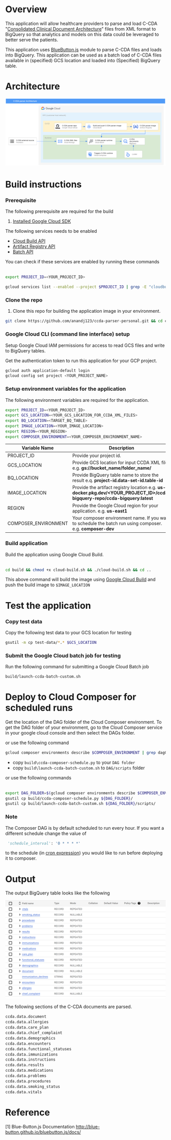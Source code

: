 # Overview
This application will allow healthcare providers to parse and load C-CDA "[Consolidated Clinical Document Architecture](https://en.wikipedia.org/wiki/Consolidated_Clinical_Document_Architecture)"  files from XML format to BigQuery so that analytics and models on this data could be leveraged to better serve the patients.

This application uses [BlueButton.js](https://github.com/blue-button/bluebutton.js) module to parse C-CDA files and loads into BigQuery. This application can be used as a batch load of C-CDA files available in (specified) GCS location and loaded into (Specified) BigQuery table.

# Architecture

![Architecture](./img/arch.png)

# Build instructions
### Prerequisite
The following prerequisite are required for the build

1. [Installed Google Cloud SDK](https://cloud.google.com/sdk/docs/install)

The following services needs to be enabled
* [Cloud Build API](https://cloud.google.com/build/docs)
* [Artifact Registry API](https://cloud.google.com/artifact-registry/docs)
* [Batch API](https://cloud.google.com/batch/docs/get-started)

You can check if these services are enabled by running these commands
```sh

export PROJECT_ID=<YOUR_PROJECT_ID>

```

```sh
gcloud services list --enabled --project $PROJECT_ID | grep -E "cloudbuild.googleapis.com|artifactregistry.googleapis.com|batch.googleapis.com"

```
### Clone the repo
1. Clone this repo for building the application image in your environment.

```sh
git clone https://github.com/anandj123/ccda-parser-personal.git && cd ccda-parser

```
### Google Cloud CLI (command line interface) setup
Setup Google Cloud IAM permissions for access to read GCS files and write to BigQuery tables.

Get the authentication token to run this application for your GCP project. 

```sh
gcloud auth application-default login
gcloud config set project <YOUR_PROJECT_NAME>
```

### Setup environment variables for the application

The following environment variables are required for the application.

```sh
export PROJECT_ID=<YOUR_PROJECT_ID>
export GCS_LOCATION=<YOUR_GCS_LOCATION_FOR_CCDA_XML_FILES>
export BQ_LOCATION=<TARGET_BQ_TABLE>
export IMAGE_LOCATION=<YOUR_IMAGE_LOCATION>
export REGION=<YOUR_REGION>
export COMPOSER_ENVIRONMENT=<YOUR_COMPOSER_ENVIRONMENT_NAME>
```
|Variable Name|Description|
|---|---|
|PROJECT_ID|Provide your project id. |
|GCS_LOCATION| Provide GCS location for input CCDA XML files e.g. **gs://bucket_name/folder_name/** |
|BQ_LOCATION| Provide BigQuery table name to store the result e.q. **project-id.data-set-id.table-id** |
|IMAGE_LOCATION|Provide the artifact registry location e.g. **us-docker.pkg.dev/<YOUR_PROJECT_ID>/ccda-bigquery-repo/ccda-bigquery:latest**|
|REGION|Provide the Google Cloud region for your application. e.g. **us-east1** |
|COMPOSER_ENVIRONMENT|Your composer environment name. If you want to schedule the batch run using composer. e.g. **composer-dev**|


### Build application
Build the application using Google Cloud Build.

```sh

cd build && chmod +x cloud-build.sh && ./cloud-build.sh && cd ..
```

This above command will build the image using [Google Cloud Build](https://cloud.google.com/build) and push the build image to ```$IMAGE_LOCATION```

# Test the application

### Copy test data
Copy the following test data to your GCS location for testing

```sh
gsutil -m cp test-data/*.* $GCS_LOCATION
```

### Submit the Google Cloud batch job for testing

Run the following command for submitting a Google Cloud Batch job

```sh
build/launch-ccda-batch-custom.sh 
```

# Deploy to Cloud Composer for scheduled runs

Get the location of the DAG folder of the Cloud Composer environment. To get the 
DAG folder of your environment, go to the Cloud Composer service in your google cloud console
and then select the DAGs folder.

or use the following command

```sh
gcloud composer environments describe $COMPOSER_ENVIRONMENT | grep dagGcsPrefix | awk -F 'dagGcsPrefix:' '{print $2}|xargs'
```

* copy ```build\ccda-composer-schedule.py``` to your ```DAG folder```
* copy ```build\launch-ccda-batch-custom.sh``` to ```DAG/scripts``` folder

or use the following commands

```sh

export DAG_FOLDER=$(gcloud composer environments describe $COMPOSER_ENVIRONMENT | grep dagGcsPrefix | awk -F 'dagGcsPrefix:' '{print $2}'|xargs)
gsutil cp build/ccda-composer-schedule.py ${DAG_FOLDER}/
gsutil cp build/launch-ccda-batch-custom.sh ${DAG_FOLDER}/scripts/

```

### Note

The Composer DAG is by default scheduled to run every hour. If you want a different schedule change the value of

```python
 'schedule_interval': '0 * * * *'
```
to the schedule (in [cron expression](https://en.wikipedia.org/wiki/Cron#CRON_expression)) you would like to run before deploying it to composer.

# Output

The output BigQuery table looks like the following

![BigQuery Table](./img/output.png)

The following sections of the C-CDA documents are parsed.
```sh
ccda.data.document
ccda.data.allergies
ccda.data.care_plan
ccda.data.chief_complaint
ccda.data.demographics
ccda.data.encounters
ccda.data.functional_statuses
ccda.data.immunizations
ccda.data.instructions
ccda.data.results
ccda.data.medications
ccda.data.problems
ccda.data.procedures
ccda.data.smoking_status
ccda.data.vitals
```
# Reference
[1] Blue-Button.js Documentation
http://blue-button.github.io/bluebutton.js/docs/

